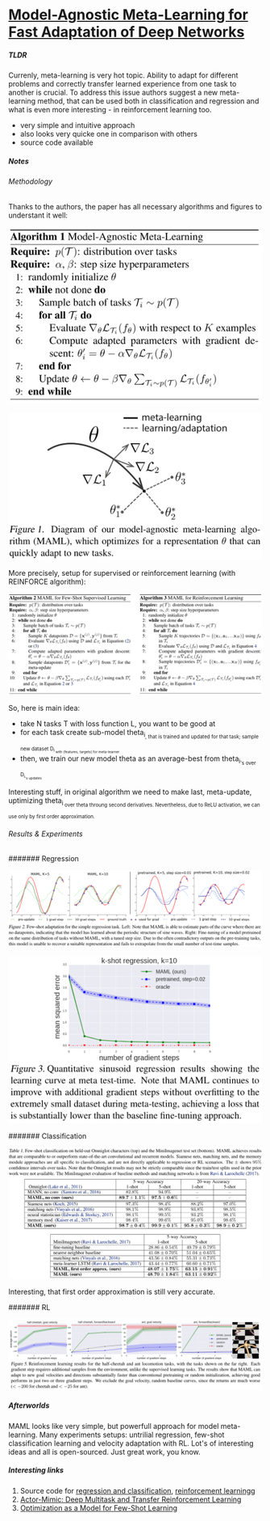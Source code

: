# [Model-Agnostic Meta-Learning for Fast Adaptation of Deep Networks](https://arxiv.org/abs/1703.03400)

##### TLDR

Currenly, meta-learning is very hot topic. Ability to adapt for different problems and correctly transfer learned experience from one task to another is crucial. To address this issue authors suggest a new meta-learning method, that can be used both in classification and regression and what is even more interesting - in reinforcement learning too.

- very simple and intuitive approach
- also looks very quicke one in comparison with others
- source code available

##### Notes

###### Methodology

Thanks to the authors, the paper has all necessary algorithms and figures to understant it well:

![alt text](./1703_maml/a1.png)

![alt text](./1703_maml/f1.png)

More precisely, setup for supervised or reinforcement learning (with REINFORCE algorithm):

![alt text](./1703_maml/a2.png)

So, here is main idea:

- take N tasks T with loss function L, you want to be good at
- for each task create sub-model theta<sub>i<sub>, that is trained and updated for that task; sample new dataset D<sub>i<sub> with (features, targets) for meta-learner
- then, we train our new model theta as an average-best from theta<sub>i<sub>'s over D<sub>i<sub>'s updates

Interesting stuff, in original algorithm we need to make last, meta-update, uptimizing theta<sub>i<sub> over theta throung second derivatives. Nevertheless, due to ReLU activation, we can use only by first order approximation.

###### Results & Experiments

####### Regression

![alt text](./1703_maml/f2.png)

![alt text](./1703_maml/f3.png)

####### Classification

![alt text](./1703_maml/t1.png)

Interesting, that first order approximation is still very accurate.

####### RL

![alt text](./1703_maml/f5.png)

##### Afterworlds

MAML looks like very simple, but powerfull approach for model meta-learning.​ Many experiments setups: untrilial regression, few-shot classification learning and velocity adaptation with RL. Lot's of interesting ideas and all is open-sourced. Just great work, you know.

##### Interesting links

1. Source code for [regression and classification](https://github.com/cbfinn/maml), [reinforcement learningg](https://github.com/cbfinn/maml_rl)
2. [Actor-Mimic: Deep Multitask and Transfer Reinforcement Learning](https://arxiv.org/abs/1511.06342)
3. [Optimization as a Model for Few-Shot Learning](https://openreview.net/forum?id=rJY0-Kcll)